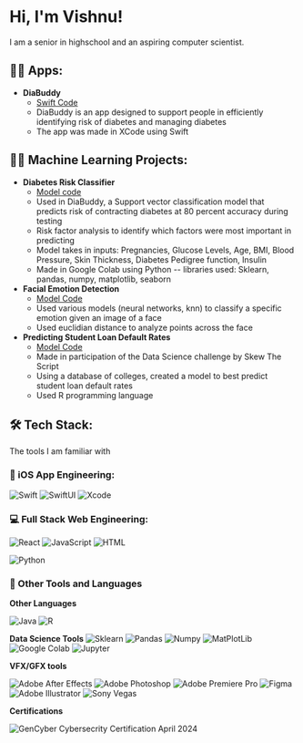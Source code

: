 <h1>Hi, I'm Vishnu! </h1>

I am a senior in highschool and an aspiring computer scientist. 
<h2>👨‍💻 Apps:</h2>

- <b> DiaBuddy </b>
  - [Swift Code](https://github.com/DiabuddyCSW-Cab/Diabuddy4)
  - DiaBuddy is an app designed to support people in efficiently identifying risk of diabetes and managing diabetes
  - The app was made in XCode using Swift
<h2>👨‍💻 Machine Learning Projects:</h2>

- <b> Diabetes Risk Classifier </b>
  - [Model code](https://github.com/vishnug372/DiabetesModel/tree/main)
  - Used in DiaBuddy, a Support vector classification model that predicts risk of contracting diabetes at 80 percent accuracy during testing
  - Risk factor analysis to identify which factors were most important in predicting
  - Model takes in inputs: Pregnancies, Glucose Levels, Age, BMI, Blood Pressure, Skin Thickness, Diabetes Pedigree function, Insulin
  - Made in Google Colab using Python -- libraries used: Sklearn, pandas, numpy, matplotlib, seaborn
- <b> Facial Emotion Detection</b>
  - [Model Code](https://github.com/vishnug372/FacialEmotionDetection/tree/main)
  - Used various models (neural networks, knn) to classify a specific emotion given an image of a face
  - Used euclidian distance to analyze points across the face
- <b> Predicting Student Loan Default Rates  </b>
  - [Model Code](https://github.com/vishnug372/PredictingStudentLoanDefaultRates/tree/main)
  - Made in participation of the Data Science challenge by Skew The Script
  - Using a database of colleges, created a model to best predict student loan default rates
  - Used R programming language
  
## 🛠 Tech Stack:

The tools I am familiar with

### 📱 iOS App Engineering:

![Swift](https://img.shields.io/badge/-Swift-05122A?style=flat&logo=swift)
![SwiftUI](https://img.shields.io/badge/-SwiftUI-05122A?style=flat&logo=swift&logoColor=03c3ff)
![Xcode](https://img.shields.io/badge/-Xcode-05122A?style=flat&logo=xcode)

### 💻 Full Stack Web Engineering:



![React](https://img.shields.io/badge/-React-05122A?style=flat&logo=react)
![JavaScript](https://img.shields.io/badge/-JavaScript-05122A?style=flat&logo=javascript)
![HTML](https://img.shields.io/badge/-HTML-05122A?style=flat&logo=html5)

![Python](https://img.shields.io/badge/-Python-05122A?style=flat&logo=python)


### 🚀 Other Tools and Languages

**Other Languages**

![Java](https://img.shields.io/badge/-Java-05122A?style=flat&logo=oracle)
![R](https://img.shields.io/badge/-R-05122A?style=flat&logo=r&logoColor=276DC3)

**Data Science Tools**
![Sklearn](https://img.shields.io/badge/scikit--learn-F7931E?style=flat-square&logo=scikit-learn&logoColor=white)
![Pandas](https://img.shields.io/badge/-Pandas-05122A?style=flat&logo=pandas)
![Numpy](https://img.shields.io/badge/-Numpy-05122A?style=flat&logo=numpy)
![MatPlotLib](https://img.shields.io/badge/-Matplotlib-000000?style=flat&logo=python)
![Google Colab](https://img.shields.io/badge/Google_Colab-F9AB00?style=plastic&logo=google-colab&logoColor=white)
![Jupyter](https://img.shields.io/badge/-Jupyter-05122A?style=flat&logo=jupyter)

**VFX/GFX tools**

![Adobe After Effects](https://img.shields.io/badge/Adobe%20After%20Effects-9999FF.svg?style=for-the-badge&logo=Adobe%20After%20Effects&logoColor=white)
![Adobe Photoshop](https://img.shields.io/badge/adobe%20photoshop-%2331A8FF.svg?style=for-the-badge&logo=adobe%20photoshop&logoColor=white)
![Adobe Premiere Pro](https://img.shields.io/badge/Adobe%20Premiere%20Pro-9999FF.svg?style=for-the-badge&logo=Adobe%20Premiere%20Pro&logoColor=white)
![Figma](https://img.shields.io/badge/figma-%23F24E1E.svg?style=for-the-badge&logo=figma&logoColor=white)
![Adobe Illustrator](https://img.shields.io/badge/adobe%20illustrator-%23FF9A00.svg?style=for-the-badge&logo=adobe%20illustrator&logoColor=white)
![Sony Vegas](https://img.shields.io/badge/VEGAS-1A1A1A.svg?style=for-the-badge&logo=VEGAS&logoColor=white)

**Certifications**

![GenCyber Cybersecrity Certification](https://img.shields.io/badge/GenCyber/NSA/NSF_Cybersecurity_Certification-blue) April 2024

